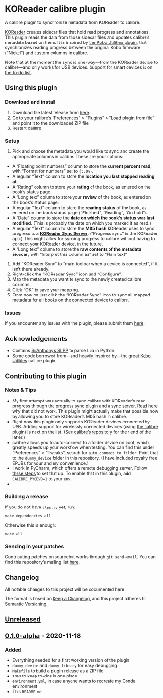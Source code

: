 # KOReader calibre plugin
A calibre plugin to synchronize metadata from KOReader to calibre.

[KOReader](https://koreader.rocks/) creates sidecar files that hold read progress and annotations. This plugin reads the data from those sidecar files and updates calibre’s metadata based on them. It is inspired by [the Kobo Utilities plugin](https://www.mobileread.com/forums/showthread.php?t=215339), that synchronizes reading progress between the original Kobo firmware (“Nickel”) and custom columns in calibre.

Note that at the moment the sync is one-way—from the KOReader device to calibre—and only works for USB devices. Support for smart devices is on [the to-do list](https://git.sr.ht/~harmtemolder/koreader-calibre-plugin/tree/main/TODO).

## Using this plugin
### Download and install
1. Download the latest release from [here](https://git.sr.ht/~harmtemolder/koreader-calibre-plugin/tree/main/releases).
1. Go to your calibre’s “Preferences” > “Plugins” > “Load plugin from file” and point it to the downloaded ZIP file
1. Restart calibre

### Setup
1. Pick and choose the metadata you would like to sync and create the appropriate columns in calibre. These are your options:
  - A “Floating point numbers” column to store the **current percent read**, with “Format for numbers” set to `{:.0%}`.
  - A regular “Text” column to store the **location you last stopped reading at**.
  - A “Rating” column to store your **rating** of the book, as entered on the book’s status page.
  - A “Long text” column to store your **review** of the book, as entered on the book’s status page.
  - A regular “Text” column to store the **reading status** of the book, as entered on the book status page (“Finished”, “Reading”, “On hold”).
  - A “Date” column to store the **date on which the book’s status was last modified**. (This is probably the date on which you marked it as read.)
  - A regular “Text” column to store the **MD5 hash** KOReader uses to sync progress to a [**KOReader Sync Server**](https://github.com/koreader/koreader-sync-server#koreader-sync-server). (“Progress sync” in the KOReader app.) This might allow for syncing progress to calibre without having to connect your KOReader device, in the future.
  - A “Long text” column to store the **raw contents of the metadata sidecar**, with “Interpret this column as” set to “Plain text”.
1. Add “KOReader Sync” to “main toolbar when a device is connected”, if it isn’t there already.
1. Right-click the “KOReader Sync” icon and “Configure”.
1. Map the metadata you want to sync to the newly created calibre columns.
1. Click “OK” to save your mapping.
1. From now on just click the “KOReader Sync” icon to sync all mapped metadata for all books on the connected device to calibre.

### Issues
If you encounter any issues with the plugin, please submit them <a href="https://todo.sr.ht/~harmtemolder/koreader-calibre-plugin">here</a>.

## Acknowledgements
- Contains [SirAnthony’s SLPP](https://github.com/SirAnthony/slpp) to parse Lua in Python.
- Some code borrowed from—and heavily inspired by—the great [Kobo Utilities](https://www.mobileread.com/forums/showthread.php?t=215339) calibre plugin.

## Contributing to this plugin
### Notes & Tips
- My first attempt was actually to sync calibre with KOReader’s read progress through the progress sync plugin and a [sync server](https://github.com/koreader/koreader-sync-server). Read [here](https://github.com/koreader/koreader/issues/6399#issuecomment-721826362) why that did not work. This plugin might actually make that possible now by allowing you to store KOReader’s MD5 hash in calibre.
- Right now this plugin only supports KOReader devices connected by USB. Adding support for wirelessly connected devices (using [the calibre plugin](https://github.com/koreader/koreader/tree/master/plugins/calibre.koplugin)) is next on the list. (See [calibre’s repository](https://github.com/kovidgoyal/calibre/tree/master/src/calibre/devices/smart_device_app) for their end of the latter.)
- calibre allows you to auto-connect to a folder device on boot, which greatly speeds up your workflow when testing. You can find this under “Preferences” > “Tweaks”, search for `auto_connect_to_folder`. Point that to the `dummy_device` folder in this repository. (I have included royalty free EPUBs for your and my convenience.)
- I work in PyCharm, which offers a remote debugging server. Follow [these steps](https://harmtemolder.com/calibre-development-in-pycharm/) to set that up. To enable that in this plugin, add `CALIBRE_PYDEVD=1` to your `env`.
-

### Building a release
If you do not have `slpp.py` yet, run:

```shell
make dependencies all
```

Otherwise this is enough:

```shell
make all
```

### Sending in your patches
Contributing patches on sourcehut works through `git send-email`. You can find this repository’s mailing list [here](https://lists.sr.ht/~harmtemolder/koreader-calibre-plugin).

## Changelog
All notable changes to this project will be documented here.

The format is based on [Keep a Changelog](https://keepachangelog.com/en/1.0.0/), and this project adheres to [Semantic Versioning](https://semver.org/spec/v2.0.0.html).

## [Unreleased]

## [0.1.0-alpha] - 2020-11-18
### Added
- Everything needed for a first working version of the plugin
- `dummy_device` and `dummy_library` for easy debugging
- `Makefile` to build a plugin release as a ZIP file
- `TODO` to keep to-dos in one place
- `environment.yml`, in case anyone wants to recreate my Conda environment
- This `README.md`

[Unreleased]: https://git.sr.ht/~harmtemolder/koreader-calibre-plugin/tree
[0.1.0-alpha]: https://git.sr.ht/~harmtemolder/koreader-calibre-plugin/tree/bf7a90655c01de3daba27af63d782605db9011a6
